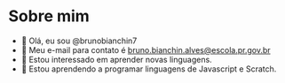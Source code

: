 # Sobre mim 

- 👋 Olá, eu sou @brunobianchin7
- 👀 Meu e-mail para contato é bruno.bianchin.alves@escola.pr.gov.br
- 🌱 Estou interessado em aprender novas linguagens.
- 💞️ Estou aprendendo a programar linguagens de Javascript e Scratch.
